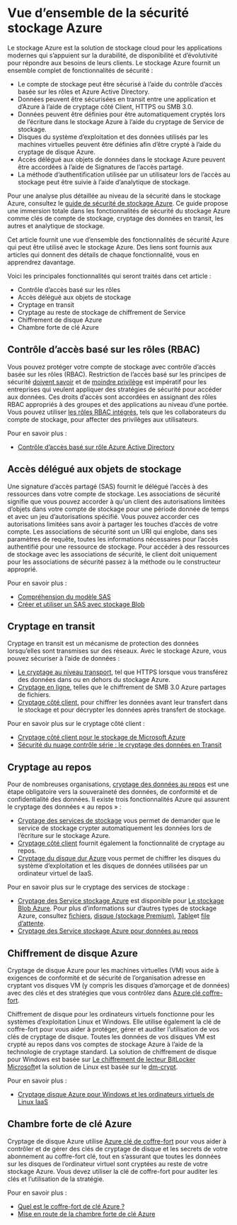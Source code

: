 <properties
   pageTitle="Vue d’ensemble de la sécurité stockage Azure | Microsoft Azure"
   description=" Le stockage Azure est la solution de stockage cloud pour les applications modernes qui s’appuient sur la durabilité, de disponibilité et d’évolutivité pour répondre aux besoins de leurs clients. Cet article fournit une vue d’ensemble des principales fonctionnalités de sécurité Azure qui peuvent être utilisées avec le stockage Azure. "
   services="security"
   documentationCenter="na"
   authors="TerryLanfear"
   manager="MBaldwin"
   editor="TomSh"/>

<tags
   ms.service="security"
   ms.devlang="na"
   ms.topic="article"
   ms.tgt_pltfrm="na"
   ms.workload="na"
   ms.date="09/16/2016"
   ms.author="terrylan"/>

# <a name="azure-storage-security-overview"></a>Vue d’ensemble de la sécurité stockage Azure

Le stockage Azure est la solution de stockage cloud pour les applications modernes qui s’appuient sur la durabilité, de disponibilité et d’évolutivité pour répondre aux besoins de leurs clients. Le stockage Azure fournit un ensemble complet de fonctionnalités de sécurité :

- Le compte de stockage peut être sécurisé à l’aide du contrôle d’accès basée sur les rôles et Azure Active Directory.
- Données peuvent être sécurisées en transit entre une application et d’Azure à l’aide de cryptage côté Client, HTTPS ou SMB 3.0.
- Données peuvent être définies pour être automatiquement cryptés lors de l’écriture dans le stockage Azure à l’aide du cryptage de Service de stockage.
- Disques du système d’exploitation et des données utilisés par les machines virtuelles peuvent être définies afin d’être crypté à l’aide du cryptage de disque Azure.
- Accès délégué aux objets de données dans le stockage Azure peuvent être accordées à l’aide de Signatures de l’accès partagé.
- La méthode d’authentification utilisée par un utilisateur lors de l’accès au stockage peut être suivie à l’aide d’analytique de stockage.

Pour une analyse plus détaillée au niveau de la sécurité dans le stockage Azure, consultez le [guide de sécurité de stockage Azure](../storage/storage-security-guide.md). Ce guide propose une immersion totale dans les fonctionnalités de sécurité du stockage Azure comme clés de compte de stockage, cryptage des données en transit, les autres et analytique de stockage.

Cet article fournit une vue d’ensemble des fonctionnalités de sécurité Azure qui peut être utilisé avec le stockage Azure. Des liens sont fournis aux articles qui donnent des détails de chaque fonctionnalité, vous en apprendrez davantage.

Voici les principales fonctionnalités qui seront traités dans cet article :

- Contrôle d’accès basé sur les rôles
- Accès délégué aux objets de stockage
- Cryptage en transit
- Cryptage au reste de stockage de chiffrement de Service
- Chiffrement de disque Azure
- Chambre forte de clé Azure

## <a name="role-based-access-control-rbac"></a>Contrôle d’accès basé sur les rôles (RBAC)

Vous pouvez protéger votre compte de stockage avec contrôle d’accès basée sur les rôles (RBAC). Restriction de l’accès basé sur les principes de sécurité [doivent savoir](https://en.wikipedia.org/wiki/Need_to_know) et de [moindre privilège](https://en.wikipedia.org/wiki/Principle_of_least_privilege) est impératif pour les entreprises qui veulent appliquer des stratégies de sécurité pour accéder aux données. Ces droits d’accès sont accordées en assignant des rôles RBAC appropriés à des groupes et des applications au niveau d’une portée. Vous pouvez utiliser [les rôles RBAC intégrés](../active-directory/role-based-access-built-in-roles.md), tels que les collaborateurs du compte de stockage, pour affecter des privilèges aux utilisateurs.

Pour en savoir plus :

- [Contrôle d’accès basé sur rôle Azure Active Directory](../active-directory/role-based-access-control-configure.md)

## <a name="delegated-access-to-storage-objects"></a>Accès délégué aux objets de stockage

Une signature d’accès partagé (SAS) fournit le délégué l’accès à des ressources dans votre compte de stockage. Les associations de sécurité signifie que vous pouvez accorder à qu'un client des autorisations limitées d’objets dans votre compte de stockage pour une période donnée de temps et avec un jeu d’autorisations spécifié. Vous pouvez accorder ces autorisations limitées sans avoir à partager les touches d’accès de votre compte. Les associations de sécurité sont un URI qui englobe, dans ses paramètres de requête, toutes les informations nécessaires pour l’accès authentifié pour une ressource de stockage. Pour accéder à des ressources de stockage avec les associations de sécurité, le client doit uniquement pour les associations de sécurité passez à la méthode ou le constructeur approprié.

Pour en savoir plus :

- [Compréhension du modèle SAS](../storage/storage-dotnet-shared-access-signature-part-1.md)
- [Créer et utiliser un SAS avec stockage Blob](../storage/storage-dotnet-shared-access-signature-part-2.md)

## <a name="encryption-in-transit"></a>Cryptage en transit
Cryptage en transit est un mécanisme de protection des données lorsqu’elles sont transmises sur des réseaux. Avec le stockage Azure, vous pouvez sécuriser à l’aide de données :

- [Le cryptage au niveau transport](../storage/storage-security-guide.md#encryption-in-transit), tel que HTTPS lorsque vous transférez des données dans ou en dehors du stockage Azure.
- [Cryptage en ligne](../storage/storage-security-guide.md#using-encryption-during-transit-with-azure-file-shares), telles que le chiffrement de SMB 3.0 Azure partages de fichiers.
- [Cryptage côté client](../storage/storage-security-guide.md#using-client-side-encryption-to-secure-data-that-you-send-to-storage), pour chiffrer les données avant leur transfert dans le stockage et pour décrypter les données après transfert de stockage.

Pour en savoir plus sur le cryptage côté client :

- [Cryptage côté client pour le stockage de Microsoft Azure](https://blogs.msdn.microsoft.com/windowsazurestorage/2015/04/28/client-side-encryption-for-microsoft-azure-storage-preview/)
- [Sécurité du nuage contrôle série : le cryptage des données en Transit](http://blogs.microsoft.com/cybertrust/2015/08/10/cloud-security-controls-series-encrypting-data-in-transit/)

## <a name="encryption-at-rest"></a>Cryptage au repos

Pour de nombreuses organisations, [cryptage des données au repos](https://blogs.microsoft.com/cybertrust/2015/09/10/cloud-security-controls-series-encrypting-data-at-rest/) est une étape obligatoire vers la souveraineté des données, de conformité et de confidentialité des données. Il existe trois fonctionnalités Azure qui assurent le cryptage des données « au repos » :

- [Cryptage des services de stockage](../storage/storage-security-guide.md#encryption-at-rest) vous permet de demander que le service de stockage crypter automatiquement les données lors de l’écriture sur le stockage Azure.
- [Cryptage côté client](../storage/storage-security-guide.md#client-side-encryption) fournit également la fonctionnalité de cryptage au repos.
- [Cryptage du disque dur Azure](../storage/storage-security-guide.md#using-azure-disk-encryption-to-encrypt-disks-used-by-your-virtual-machines) vous permet de chiffrer les disques du système d’exploitation et les disques de données utilisées par un ordinateur virtuel de IaaS.

Pour en savoir plus sur le cryptage des services de stockage :

- [Cryptage des Service stockage Azure](https://azure.microsoft.com/services/storage/) est disponible pour [Le stockage Blob Azure](https://azure.microsoft.com/services/storage/blobs/). Pour plus d’informations sur d’autres types de stockage Azure, consultez [fichiers](https://azure.microsoft.com/services/storage/files/), [disque (stockage Premium)](https://azure.microsoft.com/services/storage/premium-storage/), [Table](https://azure.microsoft.com/services/storage/tables/)et [file d’attente](https://azure.microsoft.com/services/storage/queues/).
- [Cryptage des Service stockage Azure pour données au repos](../storage/storage-service-encryption.md)

## <a name="azure-disk-encryption"></a>Chiffrement de disque Azure

Cryptage de disque Azure pour les machines virtuelles (VM) vous aide à exigences de conformité et de sécurité de l’organisation adresse en cryptant vos disques VM (y compris les disques d’amorçage et de données) avec des clés et des stratégies que vous contrôlez dans [Azure clé coffre-fort](https://azure.microsoft.com/services/key-vault/).

Chiffrement de disque pour les ordinateurs virtuels fonctionne pour les systèmes d’exploitation Linux et Windows. Elle utilise également la clé de coffre-fort pour vous aider à protéger, gérer et auditer l’utilisation de vos clés de cryptage de disque. Toutes les données de vos disques VM est crypté au repos dans vos comptes de stockage Azure à l’aide de la technologie de cryptage standard. La solution de chiffrement de disque pour Windows est basée sur [Le chiffrement de lecteur BitLocker Microsoft](https://technet.microsoft.com/library/cc732774.aspx)et la solution de Linux est basée sur le [dm-crypt](https://en.wikipedia.org/wiki/Dm-crypt).

Pour en savoir plus :

- [Cryptage disque Azure pour Windows et les ordinateurs virtuels de Linux IaaS](https://gallery.technet.microsoft.com/Azure-Disk-Encryption-for-a0018eb0)

## <a name="azure-key-vault"></a>Chambre forte de clé Azure

Cryptage de disque Azure utilise [Azure clé de coffre-fort](https://azure.microsoft.com/services/key-vault/) pour vous aider à contrôler et de gérer des clés de cryptage de disque et les secrets de votre abonnement au coffre-fort clé, tout en s’assurant que toutes les données sur les disques de l’ordinateur virtuel sont cryptées au reste de votre stockage Azure. Vous devez utiliser la clé de coffre-fort pour auditer les clés et l’utilisation de la stratégie.

Pour en savoir plus :

- [Quel est le coffre-fort de clé Azure ?](../key-vault/key-vault-whatis.md)
- [Mise en route de la chambre forte de clé Azure](../key-vault/key-vault-get-started.md)
